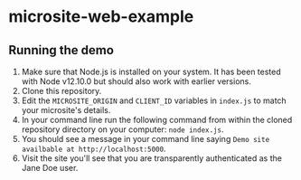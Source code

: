 # microsite-web-example

## Running the demo

1. Make sure that Node.js is installed on your system. It has been tested with Node v12.10.0 but should also work with earlier versions.
2. Clone this repository.
3. Edit the `MICROSITE_ORIGIN` and `CLIENT_ID` variables in `index.js` to match your microsite's details.
4. In your command line run the following command from within the cloned repository directory on your computer: `node index.js`.
5. You should see a message in your command line saying `Demo site availbable at http://localhost:5000`.
6. Visit the site you'll see that you are transparently authenticated as the Jane Doe user.
